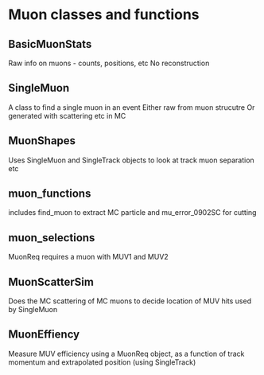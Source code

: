Muon classes and functions
==========================

BasicMuonStats
--------------
Raw info on muons - counts, positions, etc
No reconstruction

SingleMuon
----------
A class to find a single muon in an event
Either raw from muon strucutre
Or generated with scattering etc in MC

MuonShapes
----------
Uses SingleMuon and SingleTrack objects
to look at track muon separation etc

muon_functions
--------------
includes find_muon to extract MC particle
and mu_error_0902SC for cutting

muon_selections
---------------
MuonReq requires a muon with MUV1 and MUV2

MuonScatterSim
--------------
Does the MC scattering of MC muons to 
decide location of MUV hits 
used by SingleMuon

MuonEffiency
------------
Measure MUV efficiency using a MuonReq
object, as a function of track momentum
and extrapolated position
(using SingleTrack)
